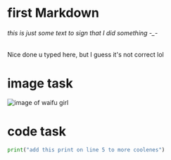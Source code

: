 # first Markdown 
###### this is just some text to sign that I did something -_-
Nice done u typed here, but I guess it's not correct lol 
# image task
![image of waifu girl](https://imgs.search.brave.com/pgP0JFmtnKwHftXwNPBdgT0E87VaDNY5NRY2naQ5qy0/rs:fit:500:0:0:0/g:ce/aHR0cHM6Ly93d3cu/ZW50b2luLmNvbS9p/bWFnZXMvY3V0ZTMu/anBn)
# code task
``` python 
print("add this print on line 5 to more coolenes")
```
